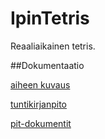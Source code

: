 # IpinTetris

Reaaliaikainen tetris.

##Dokumentaatio

[aiheen kuvaus](dokumentointi/aiheenKuvausJaRakenne.md)

[tuntikirjanpito](dokumentointi/tuntikirjanpito.md)

[pit-dokumentit](dokumentointi/Pit)
